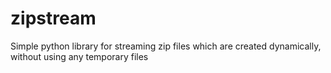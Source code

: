 # zipstream
Simple python library for streaming zip files which are created dynamically, without using any temporary files
